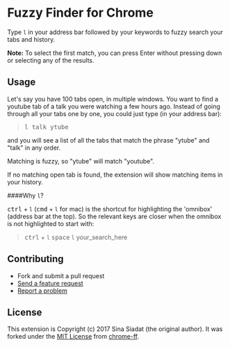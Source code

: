 # Fuzzy Finder for Chrome

Type `l` in your address bar followed by your keywords to fuzzy search your tabs and history.

**Note:** To select the first match, you can press Enter without pressing down or selecting any of the results.

## Usage

Let's say you have 100 tabs open, in multiple windows.
You want to find a youtube tab of a talk you were watching a few hours ago.
Instead of going through all your tabs one by one, you could just type (in your address bar):

> <kbd>l talk ytube</kbd>

and you will see a list of all the tabs that match the phrase "ytube" and "talk" in any order.

Matching is fuzzy, so "ytube" will match "youtube".

If no matching open tab is found, the extension will show matching items in your history.

####Why <kbd>`l`</kbd>? 

 <kbd>ctrl</kbd> + <kbd>`l`</kbd> (<kbd>cmd</kbd> + <kbd>`l`</kbd> for mac) is the shortcut for highlighting the 'omnibox' (address bar at the top). So the relevant keys are closer when the omnibox is not highlighted to start with:

> <kbd>ctrl</kbd> + <kbd>`l`</kbd> <kbd>space</kbd> <kbd>`l`</kbd> your_search_here


## Contributing

- Fork and submit a pull request
- [Send a feature request](https://github.com/jakeNiemiec/FuzzyChrome/issues/new)
- [Report a problem](https://github.com/jakeNiemiec/FuzzyChrome/issues/new)

## License

This extension is Copyright (c) 2017 Sina Siadat (the original author). It was forked under the [MIT License](http://www.opensource.org/licenses/MIT) from [chrome-ff](https://github.com/siadat/chrome-ff).
